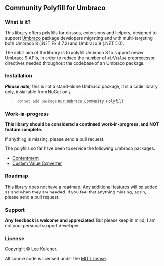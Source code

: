 ## Community Polyfill for Umbraco

### What is it?

This library offers polyfills for classes, extensions and helpers, designed to support [Umbraco](https://github.com/umbraco/Umbraco-CMS/) package developers migrating and with multi-targeting both Umbraco 8 (.NET Fx 4.7.2) and Umbraco 9 (.NET 5.0).

The initial aim of the library is to polyfill Umbraco 8 to support newer Umbraco 9 APIs, in order to reduce the number of `#if`/`#else` preprocessor directives needed throughout the codebase of an Umbraco package.


### Installation

_**Please note,**_ this is not a stand-alone Umbraco package, it is a code library only, installable from NuGet only.

> `dotnet add package` [`Our.Umbraco.Community.Polyfill`](https://www.nuget.org/packages/Our.Umbraco.Community.Polyfill)


### Work-in-progress

**This library should be considered a continued work-in-progress, and NOT feature complete.**

If anything is missing, please send a pull request.

The polyfills so far have been to service the following Umbraco packages:

- [Contentment](https://github.com/leekelleher/umbraco-contentment)
- [Custom Value Converter](https://github.com/leekelleher/umbraco-custom-valueconverter)


### Roadmap

This library does not have a roadmap. Any additional features will be added as and when they are needed.
If you feel that anything missing, again, please send a pull request.


### Support

**Any feedback is welcome and appreciated.** But please keep in mind, I am not your personal support developer.


### License

Copyright &copy; [Lee Kelleher](https://leekelleher.com).

All source code is licensed under the [MIT License](../LICENSE).
